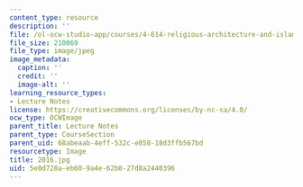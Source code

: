 ```yaml
---
content_type: resource
description: ''
file: /ol-ocw-studio-app/courses/4-614-religious-architecture-and-islamic-cultures-fall-2002/5e0d728aeb609a4e62b827d8a2440396_2016.jpg
file_size: 210069
file_type: image/jpeg
image_metadata:
  caption: ''
  credit: ''
  image-alt: ''
learning_resource_types:
- Lecture Notes
license: https://creativecommons.org/licenses/by-nc-sa/4.0/
ocw_type: OCWImage
parent_title: Lecture Notes
parent_type: CourseSection
parent_uid: 68abeaab-4eff-532c-e858-18d3ffb567bd
resourcetype: Image
title: 2016.jpg
uid: 5e0d728a-eb60-9a4e-62b8-27d8a2440396
---
```


